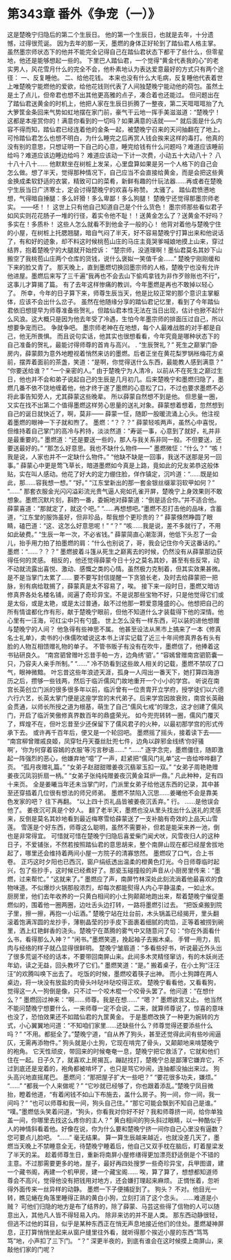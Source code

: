 # 第343章 番外《争宠（一）》
这是楚晚宁归隐后的第二个生辰日。
他的第一个生辰日，也就是去年，十分遗憾，过得很荒诞。
因为去年的那一天，墨燃的身体正好轮到了踏仙君人格主掌。虽然墨宗师状态下的他并不能完全记得自己在踏仙君状态下都干了些什么，但零星地，他还是能够想起一些的。
下里巴人踏仙君，一个觉得“黄金代表我的心”的老实男人，风花雪月什么的完全不会，他朴素地认为表达爱意最好的方式只有两个途径：
一、反复睡他。
二、给他花钱。
本来也没有什么大毛病，反复睡他代表着世上唯楚晚宁能燃他的爱欲，给他花钱则代表了人间独楚晚宁能动他的荷包。虽然土是土了点儿，但帝君也想不出其他更高雅的点子，凑合着也还能过。
但问题出在了踏仙君送黄金的时机上，他把人家在生辰日折腾了一整夜，第二天哐哐哐抬了九大箩筐金条回来气势如虹地摆在家门前，豪气干云地一挥手美滋滋道：“楚晚宁！这都是本座赏你的！满意你看到的一切吗？如果满意的话就——”
就后面是什么内容不得而知，踏仙君已经连着他的金条一起，被楚晚宁召来的天问抽翻在了地上。
可怜踏仙君怎么也想不明白，为什么睡完之后再赏人钱会挨来这样的毒打。他真的没有别的意思，只想证明一下自己的心意，睡完给钱有什么问题吗？难道应该睡前给吗？难道应该边睡边给吗？
难道应该动一下计一次费，小动五十大动八十？
八十八十八十……
他默默坐在树桩上发呆，心里盘算如果是另一个人格下的自己会怎么做。想了半天，觉得那种情况下，自己应当不会直接给黄金，而是会把这些黄金换成柔软舒适的衣裳，精致可口的菜肴，新鲜有趣的什玩法器……再或者在楚晚宁生辰当日广济寒士，定会讨得楚晚宁的欢喜与称赞。
太骚了。
踏仙君愤懑地想，气得暗自捶腿：多么奸猾！多么卑鄙！多么狗腿！
楚晚宁还觉得那墨宗师老实。
——呸！！
这世上只有他自己知道自己是个什么货色！
墨宗师那些看似君子如风实则花花肠子一堆的行径，着实令他不耻！！送黄金怎么了？送黄金不好吗？多实在！多质朴！
这些人怎么就看不到他金子一般的心！
他背对着他与楚晚宁住的小屋，在树桩上托腮翘腿，暗自气闷了半天，好不容易楚晚宁打算出来和他说话了，有和好的迹象，却不料这时候桃苞山庄的马庄主竟哭爹喊娘地摸上山来，穿过结界，抱着楚晚宁的大腿就开始控诉：
“楚宗师，没道理啊！墨仙君莫名其妙下山搬空了我桃苞山庄两个仓库的货钱，说什么褒姒一笑值千金……”
楚晚宁刚刚缓和下来的脸又青了。
那天晚上，直到墨燃切换回墨宗师的人格，楚晚宁也没有允许他进屋。墨燃后来写了三千遍“我再也不会去山下偷鸡拿钱为非作歹赊账也不行”，这事儿才算揭了篇。
有了去年这样惨痛的教训，今年墨燃是再也不敢掉以轻心了。
所幸，今年的日子算下来，师尊生辰当天，他是比较正常的那个意识主掌躯体，应该不会出什么岔子。
虽然在他随缘分享的踏仙君记忆里，看到了今年踏仙君依旧想提早为师尊准备些贺礼，但踏仙君本性无法在当日出现，估计也掀不起什么风浪。这大概只是因为他去年受了冷遇，生怕今年墨宗师的排面压过自己，所以想要争宠而已。
争就争吧。
墨宗师老神在在地想，每个人最难战胜的对手都是自己，他无所畏惧。
而且说句实话，他其实也很想看看，今年究竟是哪种状态下的自己准备的贺礼，最能讨得师尊的首肯与高兴。
.
“生辰贺礼？”
死生之巅掌门卧房内，薛蒙颇为意外地瞪视着悄然来访的墨燃。后者正坐在黄花梨罗锅枨梅花方桌前，摆弄着面前的茶盏，笑道：“是啊，你觉得送什么东西，最能教人感到满意？”
“你要送给谁？”
“一个亲密的人。”
由于楚晚宁为人清冷，以前从不在死生之巅过生日，他也并不会和弟子说起自己的生辰是几月初几。后来楚晚宁和墨燃归隐了，墨燃几番不依不饶地缠着他，他才终于遂了墨燃的心意松了口，不过也要求墨燃不必将此事告知旁人，尤其薛蒙这些晚辈。
所以薛蒙自然想不到是他。
但思量一圈，又实在找不出第二个值得墨燃这样劳心思量的送礼对象。薛蒙想着想着，忽然想到自己的诞日就快近了，啊，莫非——
薛蒙一怔，随即一股暖流涌上心头。他注视着墨燃的眼神一下子就和煦了。
墨燃：“？？？”
薛蒙轻咳两声，虽然心中喜悦，但维持着自己掌门的高冷与矜持，淡淡然道：“寿诞一事，心意到了就好，礼并非是最重要的。”
墨燃道：“还是要送一些的，那人与我关系非同一般。不但要送，还要送最好的。”
“那怎么好意思。我也不缺什么物件——”
墨燃微怔：“什么？”
“咳！我是说，人家也并不一定缺什么物件。”
“他缺不缺是一回事，我送不送那是另一回事。”
薛蒙心中更是莺飞草长，暗道墨燃如今真是上路，竟如此的兄友弟恭这般体贴，实在叫人感动。他花了好大的定力绷住脸，佯作镇定，沉吟道：“……既是如此，那……容我想一想。”
“好。”
“江东堂新出的那一套金银丝缀翠羽软甲如何？”
“……”
那套衣服金光闪闪溢彩流光贵气逼人宛如孔雀开屏，楚晚宁上身效果则不敢想象。墨燃沉默片刻，斟酌一番，委婉地对薛蒙道：“倒是适合你。”并不适合他。
薛蒙喜道：“那就定了，就这个吧。”
“……再想想吧。”墨燃不忍打击他的品味，含蓄道，“江东堂的服饰虽好，但非珍品，帮我想个更珍贵的？”
薛蒙倏然睁圆了眼睛，磕巴道：“这、这怎么好意思呢！”
“？”
“咳……我是说，差不多就行了，不用如此破费。”
“生辰一年一次，不必省钱。”
薛蒙简直心潮澎湃，他低下头忍了一会儿，抬手用力拍了拍墨燃的肩：“什么也别说了，哥，我会记住你今天这番话的。”
墨燃：“……？？？”
墨燃披着斗篷从死生之巅离去的时候，仍然没有从薛蒙那边获得任何的灵感。
相反的，他还觉得薛蒙今日十分之莫名其妙，甚至有些反常，动不动就流露出喜悦、激动、感慨之类的心情。虽然极力克制着，但其实效果甚微。
是不是当掌门太累了……
要不要写封信提醒一下贪狼长老，及时去给薛蒙把一把脉，别有病给耽搁了，薛蒙真是太不容易了，唉。
接下来一段时日，墨燃又暗访修真界各处名楼名铺，阅遍了奇珍异宝。不是说那些宝物不好，只是他觉得它们或是太俗，或是太艳，或是太过普通，敌不过他那一颗爱意隆盛的心。他想把自己的所有情谊都化作有形，献于楚晚宁眼前，但他不知道什么才装载得下他的深情。他心里有一汪海，可红尘中只有勺盛。
世上怎么没有一样东西，可以装的进他想赠与楚晚宁的人间？
他急得有些神思不属。
他甚至设法从黑市上搞来了一本《修真名士礼单》，卖书的小侏儒吹嘘说这本书上详实记载了近三十年间修真界各有头有脸的人物互相馈赠礼物的单子。
不管书贩子有没有在吹牛，墨燃信了，他捧着这书钻研良久。
“南宫驷曾赠叶忘昔手帕一方，边角绣‘驷’。”
“容嫣曾赠南宫驷箭囊一只，乃容夫人亲手所制。”
“……”
冷不防看到这些故人相关的记载，墨燃不禁叹了口气，眼神微黯。
叶忘昔这些年浪迹天涯，孤身一人闯出一番天下，她打算四海游历之后，攒够一些钱两，然后于临沂儒风门故地重开一个小小的学宫。
听说在南宫长英创立门派的很多很多年以前，临沂曾有一位贵胄开立学府，授学徒们以六德六行六艺，长英太掌门便是这座学宫的末代弟子。后来学宫因故衰败，南宫长英融会贯通，以师长所授之道为根基，萌生了自己“儒风七戒”的理念，这才创建了儒风门，开启了临沂笑傲修真界数百年的鼎盛荣光。
如今兜兜转转一圈，儒风门覆灭了，辉煌不在，但叶忘昔至少还保留下了儒风君子的火种，以最初那学宫的形式传承下去。
或许再千百年后，便又是一个轮回吧。
墨燃摇了摇头，接着读下去——
“南宫柳曾赠戚良姬，凤穿牡丹天蚕丝肚兜七件，边角以辟邪金线绣‘你好骚啊’，‘你为何穿着容嫣的衣服’等污言秽语……”
“……”
逐字念完，墨燃僵住，随即激起一阵强烈的恶心，他嫌弃地“噫”了一声，赶紧把“儒风门礼单”这一沓给哗哗翻了页。
“孤月夜赠礼篇。”
“女弟子赵甜甜赠姜夜沉翡翠玉扣一双。”
“女弟子周艳艳赠姜夜沉凤羽折扇一柄。”
“女弟子张纯纯赠姜夜沉黄金耳炉一鼎。”
凡此种种，足有四十来页。
全是姜曦当年还未当掌门时，门派里女弟子给他送东西的记录，其中甚至还穿插着几位很有想法的师兄师弟。
墨燃不禁陷入沉思……姜曦他不会是靠美色发家的吧？
往下再翻。
“以上四十页礼品皆被姜夜沉丢弃。”
行。
……是他误会他了。
姜夜沉可真是个妙人。
翻了老半天，墨燃也没从里头找出什么送礼的灵感来，反倒是莫名其妙地看到最近梅寒雪给薛蒙送了一支补脑有奇效的上品天山雪莲。
雪莲是个好东西，师尊这么聪明，虽然不需要补，但若是能采来养一池，倒也是非常得宜。
可惜就可惜在楚晚宁归隐后喜爱柴门闻犬吠，风雪夜归人的这种日子，不爱铺张，不然若按照踏仙君的意思胡来，整个南屏山现在都已经屋舍拔地起了，哪里还会维持着两间小屋一方院子的清寡悠然。
墨燃叹了口气，合上书卷。
正巧这时夕阳也已西沉，窗户绢纸透出温柔的橙黄色灯光。今日师尊临时起兴，包了些抄手，这时候已经煮好了。那瓷玉碰撞般的声音从小厨房里传来：“墨燃，过来帮忙。”
“这就来了。”
墨燃应了声，南屏竹林深处此刻流淌着他最喜欢的食物味道。不似爆炒火锅那般浓烈，却每次都能熨得人内心平静温柔，一如止水。
厨房里，他们去年收养的一只黄白相间的小土狗颠颠地跑出来，帮着楚晚宁催促墨燃似的，围着他一圈两圈，边吐舌头边打转，一路将墨燃引过去。
“把饭桌搬到院子里，擦一擦，再抱一小坛酒。”
楚晚宁站在灶台前，木头锅盖已经揭开，里头翻滚着饱满浑圆的龙抄手，薄剔晶莹的抄手皮下面裹着细腻的肉馅，正等着被捞到碗里，洒上红艳鲜香的浇头。楚晚宁在蒸腾的雾气中又随意问了句：“你在外面看什么书，看得那么入神？”
“闲书。”墨燃笑道，挽起袖子去搬木桌。
手臂一用力，肌肉与经络的样子就凸显得很鲜明。
楚晚宁皱眉道：“多看些好书，听说最近外头出了很多荒诞不经的话本，不要带回南屏山来。此间多木灵精怪窜访，有的木妖尚还年幼，读之无益，回头教坏了它们。”
墨燃笑道：“是。”
搬着桌子，在小土狗“汪汪汪”的欢腾叫唤下出去了。
吃饭的时候，墨燃咬着筷子出神。
而小土狗蹲在两人桌边，将一块没有放盐的肉骨头咔哒咔哒咬得正欢。
楚晚宁看看他，又看看狗，觉得这一人一狗倒是像，只不过一个咬木棍一个咬骨头罢了。他问道：“在想什么？”
墨燃回过神来：“啊……师尊。我是在想……”
“嗯？”
墨燃欲言又止。
他当然不能问楚晚宁想要什么，一来师尊一定不会说，二来，就算师尊说了，惊喜的意味也没了，恐怕效果还不如踏仙君的九筐黄金。
于是墨燃改换了一种更为婉转的方式，小心翼翼地问道：“不知咱们家里……还缺些什么？师尊觉得还要添些什么吗？”
“不用。都挺全了。”楚晚宁道，“自从养了狗头，甚至还觉得此间有些吵闹逼仄，无需再添物件。”
狗头就是小土狗，它现在啃完了骨头，又颠颠地来啃楚晚宁的袍角。
它天性顽皮，带回来的时候奄奄一息，楚晚宁把它救活了，它就和他们住在一起。日子久了，就喜欢上房揭瓦，蹦跶找打，楚晚宁总是鄙薄它嫌弃它，不过到底还是宠着的，袍角都被啃坏了，也只是骂它吵闹，连抽都没抽出来过。
狗头高兴地直摇尾巴。
墨燃问：“那把屋子扩大一些吧？”
“要花很多功夫，嫌烦。”
“……”
“都我一个人来做呢？”
“它吵就已经够了，你也跟着添乱。”楚晚宁凤目微抬，瞪着他道，“有着闲钱不如山下布施去，盖什么房子。狗一间，你一间，我一间吗？”
“也可以师尊和我一间，狗头自己住。”
“那它可能会飘到不知自己是谁。”
“噗。”墨燃低头笑着问道，“狗头，你看我对你好不好？我和师尊挤一间，给你单独盖一间，你哪里去找这么疼你的主人？”
黄白相间的狗头斜过眼睛，以一种酷似于人的神情斜看着他。好像在说，你为什么要和楚晚宁挤一间你自己心里没有逼数？您可要点儿脸吧。
“……”
毫无结果。
算一算生辰越来越近，也就没差几天了，墨燃当天晚上不禁睡意全无，待楚晚宁睡着后，他自己又双手枕在脑后，盯着屋梁发了半天的呆。
趁着师尊生日，重新将南屏小屋修缮得更加漂亮舒适倒是个不错的主意。不过那需要更多的地，屋子，最好再四处搜罗一些奇珍异宝，兵甲图谱，建一个藏书阁，再建一个机甲房，建一个藏宝阁……
唉，算了算了，想想都知道师尊会不高兴，觉得他没有把钱用对地方，还会嫌打理起来麻烦。
正惆怅着，忽听得外面传来一丝异样的动静。
墨燃一下子便捕捉到了。
狗头？
不对。他目光一转，瞧见蜷在角落里睡得正熟的黄白小狗，立刻打消了这个念头。
……难道是小贼？
可他们归隐的地方是布了结界的，除了薛蒙、马芸这些得了信物的人可以随意出入，其他凡人皆不得轻易入内。
除非来访的并不是人类。
那东西动静很轻，但逃不过他的耳目，似乎是某种东西正在悄无声息地接近他们的住处。墨燃凝神屏息，正打算悄悄坐起来从窗户缝里往外看，就听得那个挨近小屋的东西“笃笃笃”地，小声扣了三下门。
“？”
深更半夜的，到底有谁会在这时候摸上南屏山，来敲他们家的门呢？
